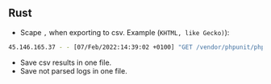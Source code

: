 ## Rust

- Scape `,` when exporting to csv.
Example (`KHTML, like Gecko)`):
```bash
45.146.165.37 - - [07/Feb/2022:14:39:02 +0100] "GET /vendor/phpunit/phpunit/src/Util/PHP/eval-stdin.php HTTP/1.1" 404 181 "-" "Mozilla/5.0 (Windows NT 10.0; Win64; x64) AppleWebKit/537.36 (KHTML, like Gecko) Chrome/78.0.3904.108 Safari/537.36"
```

- Save csv results in one file.
- Save not parsed logs in one file.
